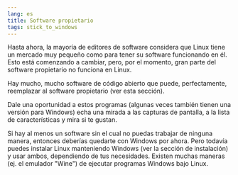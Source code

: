 ```yaml
---
lang: es
title: Software propietario
tags: stick_to_windows
---
```


Hasta ahora, la mayoría de editores de software considera que Linux 
tiene un mercado muy pequeño como para tener su software funcionando en 
él. Esto está comenzando a cambiar, pero, por el momento, gran parte del 
software propietario no funciona en Linux.

Hay mucho, mucho software de código abierto que puede, perfectamente, 
reemplazar al software propietario (ver <a 
href="/items/warez/index_es.php"></a>esta sección).

Dale una oportunidad a estos programas (algunas veces también tienen 
una versión para Windows) echa una mirada a las capturas de pantalla, a 
la lista de características y mira si te gustan.

Si hay al menos un software sin el cual no puedas trabajar de ninguna 
manera, entonces deberías quedarte con Windows por ahora. Pero todavía 
puedes instalar Linux manteniendo Windows (ver la sección de 
instalación) y usar ambos, dependiendo de tus necesidades. Existen 
muchas maneras (ej. el emulador "Wine") de ejecutar programas Windows bajo 
Linux.

